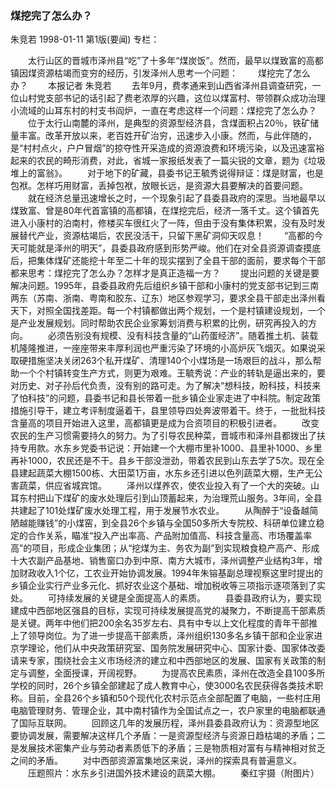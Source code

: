 ### 煤挖完了怎么办？
朱竞若
1998-01-11
第1版(要闻)
专栏：

　　太行山区的晋城市泽州县“吃”了十多年“煤炭饭”。然而，最早以煤致富的高都镇因煤资源枯竭而变穷的经历，引发泽州人思考一个问题：
　　煤挖完了怎么办？
　　本报记者  朱竞若
　　去年9月，费孝通来到山西省泽州县调查研究，一位山村党支部书记的话引起了费老浓厚的兴趣，这位以煤富村、带领群众成功治理小流域的山耳东村的村支书阎炉，一直在考虑这样一个问题：煤挖完了怎么办？
　　位于太行山南麓的泽州，是典型的资源型经济县，含煤面积占20％，铁矿储量丰富。改革开放以来，老百姓开矿治穷，迅速步入小康。然而，与此伴随的，是“村村点火，户户冒烟”的掠夺性开采造成的资源浪费和环境污染，以及迅速富裕起来的农民的畸形消费，对此，省城一家报纸发表了一篇尖锐的文章，题为《垃圾堆上的富翁》。
　　对于地下的矿藏，县委书记王毓秀说得辩证：煤是财富，也是包袱。怎样巧用财富，丢掉包袱，放眼长远，是资源大县要解决的首要问题。
　　就在经济总量迅速增长之时，一个现象引起了县委县政府的深思。当地最早以煤致富、曾是80年代首富镇的高都镇，在煤挖完后，经济一落千丈。这个镇首先进入小康村的泊南村，修楼买车很红火了一阵，但由于没有集体积累，没有及时发展替代产业，资源枯竭后，农民没活干，只留下黑矿洞仰天叹息！
　　“高都的今天可能就是泽州的明天”，县委县政府感到形势严峻。他们在对全县资源调查摸底后，把集体煤矿还能挖十年至二十年的现实摆到了全县干部的面前，要求每个干部都来思考：煤挖完了怎么办？怎样才是真正造福一方？
　　提出问题的关键是要解决问题。1995年，县委县政府先后组织乡镇干部和小康村的党支部书记到三南两东（苏南、浙南、粤南和胶东、辽东）地区参观学习，要求全县干部走出泽州看天下，对照全国找差距。每一个村镇都做出两个规划，一个是村镇建设规划，一个是产业发展规划。同时帮助农民企业家筹划消费与积累的比例，研究再投入的方向。
　　必须告别没有规模、没有科技含量的“山药蛋经济”。随着推土机、装载机隆隆推进，一座座带来丰厚利润也严重污染了环境的小高炉灰飞烟灭。如果说采取硬措施坚决关闭263个私开煤矿、清理140个小煤场是一场艰巨的战斗，那么帮助一个个村镇转变生产方式，则更为艰难。王毓秀说：产业的转轨是逼出来的，要对历史、对子孙后代负责，没有别的路可走。为了解决“想科技，盼科技，科技来了怕科技”的问题，县委书记和县长带着一批乡镇企业家走进了中科院。制定政策措施引导干，建立考评制度逼着干，县里领导四处奔波带着干。终于，一批批科技含量高的项目开始进入这里，高都镇更是成为合资项目的积极引进者。
　　改变农民的生产习惯需要持久的努力。为了引导农民种菜，晋城市和泽州县都拨出了扶持专用款。水东乡党委书记说：开始建一个大棚市里补1000、县里补1000、乡里再补1000，农民还是不干。县乡干部没泄劲，带着农民到山东去学了5次。现在全县建起蔬菜大棚1500栋、大田菜1万亩，水东乡还引进以色列蔬菜大棚，生产无公害蔬菜，供应省城宾馆。
　　泽州以煤养农，使农业投入有了一个大的突破。山耳东村把山下煤矿的废水处理后引到山顶蓄起来，为治理荒山服务。3年间，全县共建起了101处煤矿废水处理工程，用于发展节水农业。
　　从陶醉于“设备越简陋越能赚钱”的小煤窑，到全县26个乡镇与全国50多所大专院校、科研单位建立稳定的合作关系，瞄准“投入产出率高、产品附加值高、科技含量高、市场覆盖率高”的项目，形成企业集团；从“挖煤为主、务农为副”到实现粮食稳产高产、形成十大农副产品基地、销售窗口办到中原、南方大城市，泽州调整产业结构3年，增加财政收入1个亿，工农业开始协调发展。1994年朱镕基副总理视察这里时提出的乡镇企业实行产业多元化、抓好农业这个基础、增加税收等三项指示逐项落到了实处。
　　可持续发展的关键是全面提高人的素质。
　　县委县政府认为，要实现建成中西部地区强县的目标，实现可持续发展提高党的凝聚力，不断提高干部素质是关键。两年中他们把200余名35岁左右、具有中专以上文化程度的青年干部推上了领导岗位。为了进一步提高干部素质，泽州组织130多名乡镇干部和企业家进京学理论，他们从中央政策研究室、国务院发展研究中心、国家计委、国家体改委请来专家，围绕社会主义市场经济的建立和中西部地区的发展、国家有关政策的制定与调整，全面授课，开阔视野。
　　为提高农民素质，泽州在改造全县100多所学校的同时，26个乡镇全部建起了成人教育中心，使3000名农民获得各类技术职称。目前，全县26个乡镇和50个现代化农村示范点全部配置了电脑，一些村庄用电脑管理财务、管理企业，其中南村镇作为全国试点之一，农户家里的电脑都联通了国际互联网。
　　回顾这几年的发展历程，泽州县委县政府认为：资源型地区要协调发展，需要解决这样几个矛盾：一是资源型经济与资源日趋枯竭的矛盾；二是发展技术密集产业与劳动者素质低下的矛盾；三是物质相对富有与精神相对贫乏之间的矛盾。
　　对中西部资源富集地区来说，泽州的探索具有普遍意义。
　　压题照片：水东乡引进国外技术建设的蔬菜大棚。
　　秦红宇摄（附图片）
